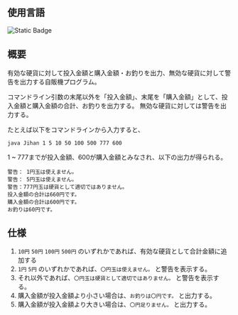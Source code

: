 ## 使用言語
![Static Badge](https://camo.qiitausercontent.com/00f9cc65cdea735164a23edab49f10a1bf9cb56a/68747470733a2f2f696d672e736869656c64732e696f2f62616467652f2d4a6176612d3030373339362e7376673f6c6f676f3d6a617661267374796c653d666f722d7468652d6261646765)

## 概要
有効な硬貨に対して投入金額と購入金額・お釣りを出力、無効な硬貨に対して警告を出力する自販機プログラム。

コマンドライン引数の末尾以外を「投入金額」、末尾を「購入金額」として、投入金額と購入金額の合計、お釣りを出力する。
無効な硬貨に対しては警告を出力する。

たとえば以下をコマンドラインから入力すると、

```
java Jihan 1 5 10 50 100 500 777 600
```

1 ~ 777までが投入金額、600が購入金額とみなされ、以下の出力が得られる。

```
警告： 1円玉は使えません。
警告： 5円玉は使えません。
警告：777円玉は硬貨として適切ではありません。
投入金額の合計は660円です。
購入金額の合計は600円です。
お釣りは60円です。
```

## 仕様
1. `10円` `50円` `100円` `500円` のいずれかであれば、有効な硬貨として合計金額に追加する
2. `1円` `5円` のいずれかであれば、`〇円玉は使えません。` と警告を表示する。
3. それ以外であれば、`〇円玉は硬貨として適切ではありません。` と警告を表示する。
4. 購入金額が投入金額より小さい場合は、`お釣りは〇円です。` と出力する。
5. 購入金額が投入金額より大きい場合は、`〇円足りません。` と出力する。

